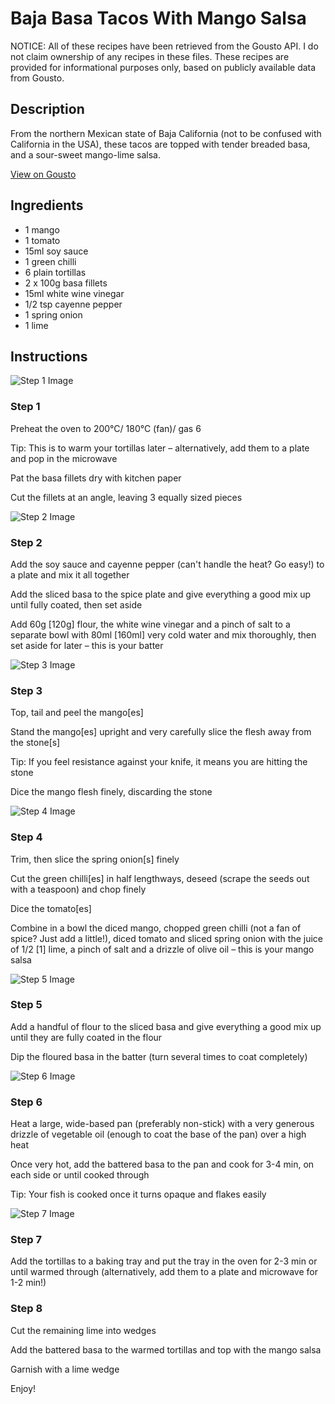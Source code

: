 # Baja Basa Tacos With Mango Salsa 

NOTICE: All of these recipes have been retrieved from the Gousto API. I do not claim ownership of any recipes in these files. These recipes are provided for informational purposes only, based on publicly available data from Gousto.

## Description

From the northern Mexican state of Baja California (not to be confused with California in the USA), these tacos are topped with tender breaded basa, and a sour-sweet mango-lime salsa.

[View on Gousto](https://www.gousto.co.uk/recipes/cookbook/baja-fish-tacos-with-mango-salsa)

## Ingredients

- 1 mango
- 1 tomato
- 15ml soy sauce
- 1 green chilli
- 6 plain tortillas
- 2 x 100g basa fillets
- 15ml white wine vinegar
- 1/2 tsp cayenne pepper
- 1 spring onion
- 1 lime

## Instructions

![Step 1 Image](https://production-media.gousto.co.uk/cms/recipe-step-image/step-1-1636731083498-x200.jpg)

### Step 1

Preheat the oven to 200°C/ 180°C (fan)/ gas 6

Tip: This is to warm your tortillas later – alternatively, add them to a plate and pop in the microwave

Pat the basa fillets dry with kitchen paper

Cut the fillets at an angle, leaving 3 equally sized pieces

![Step 2 Image](https://production-media.gousto.co.uk/cms/recipe-step-image/step-2-1592916557132-x200.jpg)

### Step 2

Add the soy sauce and cayenne pepper (can't handle the heat? Go easy!) to a plate and mix it all together

Add the sliced basa to the spice plate and give everything a good mix up until fully coated, then set aside

Add 60g <span class="text-danger">[120g]</span> flour, the white wine vinegar and a pinch of salt to a separate bowl with 80ml <span class="text-danger">[160ml] </span>very cold water and mix thoroughly, then set aside for later – this is your batter

![Step 3 Image](https://production-media.gousto.co.uk/cms/recipe-step-image/step-3-1592916565106-x200.jpg)

### Step 3

Top, tail and peel the mango<span class="text-danger">[es]</span>

Stand the mango<span class="text-danger">[es]</span> upright and very carefully slice the flesh away from the stone<span class="text-danger">[s]</span>

Tip: If you feel resistance against your knife, it means you are hitting the stone

Dice the mango flesh finely, discarding the stone

![Step 4 Image](https://production-media.gousto.co.uk/cms/recipe-step-image/step-4-1592916580758-x200.jpg)

### Step 4

Trim, then slice the spring onion<span class="text-danger">[s] </span>finely

Cut the green chilli<span class="text-danger">[es]</span> in half lengthways, deseed (scrape the seeds out with a teaspoon) and chop finely

Dice the tomato<span class="text-danger">[es]</span>

Combine in a bowl the diced mango, chopped green chilli (not a fan of spice? Just add a little!), diced tomato and sliced spring onion with the juice of 1/2 <span class="text-danger">[1]</span> lime, a pinch of salt and a drizzle of olive oil – this is your mango salsa

![Step 5 Image](https://production-media.gousto.co.uk/cms/recipe-step-image/step-5-1636735492278-x200.jpg)

### Step 5

Add a handful of flour to the sliced basa and give everything a good mix up until they are fully coated in the flour

Dip the floured basa in the batter (turn several times to coat completely)

![Step 6 Image](https://production-media.gousto.co.uk/cms/recipe-step-image/step-6-copy-1636731544748-x200.jpg)

### Step 6

Heat a large, wide-based pan (preferably non-stick) with a very generous drizzle of vegetable oil (enough to coat the base of the pan) over a high heat

Once very hot, add the battered basa to the pan and cook for 3-4 min, on each side or until cooked through

Tip: Your fish is cooked once it turns opaque and flakes easily

![Step 7 Image](https://production-media.gousto.co.uk/cms/recipe-step-image/step-7-1592916643673-x200.jpg)

### Step 7

Add the tortillas to a baking tray and put the tray in the oven for 2-3 min or until warmed through (alternatively, add them to a plate and microwave for 1-2 min!)

### Step 8

Cut the remaining lime into wedges

Add the battered basa to the warmed tortillas and top with the mango salsa

Garnish with a lime wedge

Enjoy!

